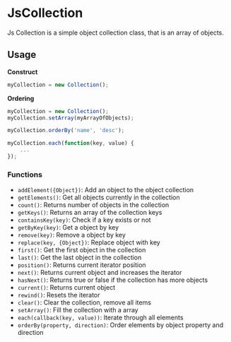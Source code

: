 JsCollection
============

Js Collection is a simple object collection class, that is an array of objects.

Usage
-----

**Construct**
```javascript
myCollection = new Collection();
```

**Ordering**
```javascript
myCollection = new Collection();
myCollection.setArray(myArrayOfObjects);

myCollection.orderBy('name', 'desc');

myCollection.each(function(key, value) {
    ...
});
```

### Functions
 - `addElement({Object})`: Add an object to the object collection
 - `getElements()`: Get all objects currently in the collection
 - `count()`: Returns number of objects in the collection
 - `getKeys()`: Returns an array of the collection keys
 - `containsKey(key)`: Check if a key exists or not
 - `getByKey(key)`: Get a object by key
 - `remove(key)`: Remove a object by key
 - `replace(key, {Object})`: Replace object with key
 - `first()`: Get the first object in the collection
 - `last()`: Get the last object in the collection
 - `position()`: Returns current iterator position
 - `next()`: Returns current object and increases the iterator
 - `hasNext()`: Returns true or false if the collection has more objects
 - `current()`: Returns current object
 - `rewind()`: Resets the iterator
 - `clear()`: Clear the collection, remove all items
 - `setArray()`: Fill the collection with a array
 - `each(callback(key, value))`: Iterate through all elements
 - `orderBy(property, direction)`: Order elements by object property and direction
 